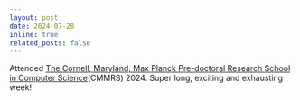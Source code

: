 ```yaml
---
layout: post
date: 2024-07-28
inline: true
related_posts: false
---
```


Attended [The Cornell, Maryland, Max Planck Pre-doctoral Research School in Computer Science](https://cmmrs.mpi-sws.org/)(CMMRS) 2024. Super long, exciting and exhausting week!